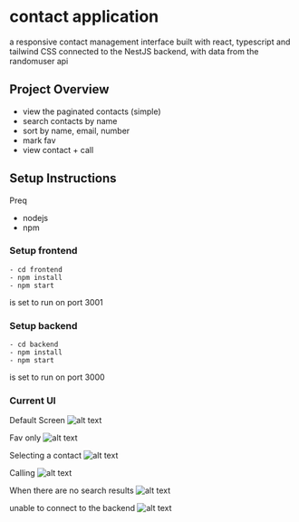 # contact application 
a responsive contact management interface built with react, typescript and tailwind CSS connected to the NestJS backend, with data from the randomuser api

## Project Overview
- view the paginated contacts (simple)
- search contacts by name
- sort by name, email, number
- mark fav
- view contact + call

## Setup Instructions

Preq
- nodejs
- npm

### Setup frontend

```
- cd frontend 
- npm install 
- npm start
```
is set to run on port 3001

### Setup backend
```
- cd backend
- npm install
- npm start

```
is set to run on port 3000


### Current UI

Default Screen
![alt text](image.png)

Fav only
![alt text](image-1.png)

Selecting a contact
![alt text](image-3.png)

Calling
![alt text](image-2.png)

When there are no search results
![alt text](image-4.png)

unable to connect to the backend
![alt text](image-5.png)